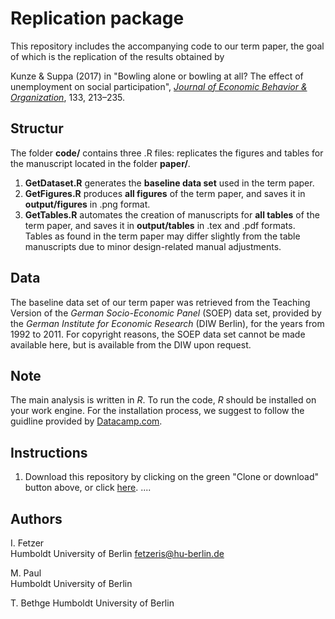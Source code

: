 # Replication package

This repository includes the accompanying code to our term paper, the goal of which is the replication of the results obtained by 

Kunze & Suppa (2017) in "Bowling alone or bowling at all? The effect of unemployment on social participation", 
*[Journal of Economic Behavior & Organization](https://doi.org/10.1016/j.jebo.2016.11.012)*, 133, 213–235. 

## Structur
The folder **code/** contains three .R files:  replicates the figures and tables for the manuscript located in the folder **paper/**.
1. **GetDataset.R** generates the **baseline data set** used in the term paper.
2. **GetFigures.R** produces **all figures** of the term paper, and saves it in **output/figures** in .png format.
3. **GetTables.R** automates the creation of manuscripts for **all tables** of the term paper, and saves it in **output/tables** in .tex and .pdf formats.  
Tables as found in the term paper may differ slightly from the table manuscripts due to minor design-related manual adjustments. 

## Data 
The baseline data set of our term paper was retrieved from the Teaching Version of the *German Socio-Economic Panel* (SOEP) data set, provided by the *German Institute for Economic Research* (DIW Berlin), for the years from 1992 to 2011. 
For copyright reasons, the SOEP data set cannot be made available here, but is available from the DIW upon request. 

## Note 
The main analysis is written in *R*. To run the code, *R* should be installed on your work engine. 
For the installation process, we suggest to follow the guidline provided by [Datacamp.com](https://www.datacamp.com/tutorial/installing-R-windows-mac-ubuntu).

## Instructions
1. Download this repository by clicking on the green "Clone or download" button above, or click [here](https://github.com/DaHua89/KunzeSuppa16Code.git). 
.... 


## Authors
I. Fetzer   
Humboldt University of Berlin 
fetzeris@hu-berlin.de

M. Paul  
Humboldt University of Berlin 

T. Bethge 
Humboldt University of Berlin 

